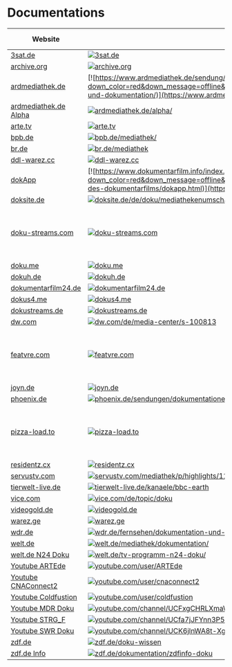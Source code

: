 # Documentations

|Website|Status|Remark|Main language|
|-|-|-|-|
|[3sat.de](https://3sat.de/)|[![3sat.de](https://img.shields.io/website?down_color=red&down_message=offline&up_color=green&up_message=online&url=https%3A%2F%2F3sat.de)](https://3sat.de/)|-|🇩🇪|
|[archive.org](https://archive.org/)|[![archive.org](https://img.shields.io/website?down_color=red&down_message=offline&up_color=green&up_message=online&url=https%3A%2F%2Farchive.org)](https://archive.org/)|-|🇬🇧|
|[ardmediathek.de](https://www.ardmediathek.de/sendung/reportage-und-dokumentation/)|[![https://www.ardmediathek.de/sendung/reportage-und-dokumentation/](https://img.shields.io/website?down_color=red&down_message=offline&up_color=green&up_message=online&url=https%3A%2F%2Fhttps://www.ardmediathek.de/sendung/reportage-und-dokumentation/)](https://www.ardmediathek.de/sendung/reportage-und-dokumentation/)|-|🇩🇪|
|[ardmediathek.de Alpha](https://ardmediathek.de/alpha/)|[![ardmediathek.de/alpha/](https://img.shields.io/website?down_color=red&down_message=offline&up_color=green&up_message=online&url=https%3A%2F%2Fardmediathek.de/alpha/)](https://ardmediathek.de/alpha/)|-|🇩🇪|
|[arte.tv](https://arte.tv/)|[![arte.tv](https://img.shields.io/website?down_color=red&down_message=offline&up_color=green&up_message=online&url=https%3A%2F%2Farte.tv)](https://arte.tv/)|-|🇩🇪|
|[bpb.de](https://bpb.de/mediathek/)|[![bpb.de/mediathek/](https://img.shields.io/website?down_color=red&down_message=offline&up_color=green&up_message=online&url=https%3A%2F%2Fbpb.de/mediathek/)](https://bpb.de/mediathek/)|-|🇩🇪|
|[br.de](https://br.de/mediathek/)|[![br.de/mediathek](https://img.shields.io/website?down_color=red&down_message=offline&up_color=green&up_message=online&url=https%3A%2F%2Fbr.de/mediathek)](https://br.de/mediathek/)|-|🇩🇪|
|[ddl-warez.cc](https://ddl-warez.cc/)|[![ddl-warez.cc](https://img.shields.io/website?down_color=red&down_message=offline&up_color=green&up_message=online&url=https%3A%2F%2Fddl-warez.cc)](https://ddl-warez.cc/)|-|🇩🇪|
|[dokApp](https://www.dokumentarfilm.info/index.php/haus-des-dokumentarfilms/dokapp.html/)|[![https://www.dokumentarfilm.info/index.php/haus-des-dokumentarfilms/dokapp.html](https://img.shields.io/website?down_color=red&down_message=offline&up_color=green&up_message=online&url=https%3A%2F%2Fhttps://www.dokumentarfilm.info/index.php/haus-des-dokumentarfilms/dokapp.html)](https://www.dokumentarfilm.info/index.php/haus-des-dokumentarfilms/dokapp.html/)|-|🇩🇪|
|[doksite.de](https://doksite.de/de/doku/mediathekenumschau/)|[![doksite.de/de/doku/mediathekenumschau](https://img.shields.io/website?down_color=red&down_message=offline&up_color=green&up_message=online&url=https%3A%2F%2Fdoksite.de/de/doku/mediathekenumschau)](https://doksite.de/de/doku/mediathekenumschau/)|-|🇩🇪|
|[doku-streams.com](http://doku-streams.com/)|[![doku-streams.com](http://img.shields.io/website?down_color=red&down_message=offline&up_color=green&up_message=online&url=http%3A%2F%2Fdoku-streams.com)](http://doku-streams.com/)|⚠️ Seems to be offline. Reasons are unknown.|❓|
|[doku.me](http://doku.me/)|[![doku.me](https://img.shields.io/website?down_color=red&down_message=offline&up_color=green&up_message=online&url=http%3A%2F%2Fdoku.me)](http://doku.me/)|-|🇩🇪|
|[dokuh.de](https://dokuh.de/)|[![dokuh.de](https://img.shields.io/website?down_color=red&down_message=offline&up_color=green&up_message=online&url=https%3A%2F%2Fdokuh.de)](https://dokuh.de/)|-|🇩🇪|
|[dokumentarfilm24.de](https://dokumentarfilm24.de/)|[![dokumentarfilm24.de](https://img.shields.io/website?down_color=red&down_message=offline&up_color=green&up_message=online&url=https%3A%2F%2Fdokumentarfilm24.de)](https://dokumentarfilm24.de/)|-|🇩🇪|
|[dokus4.me](http://dokus4.me/)|[![dokus4.me](http://img.shields.io/website?down_color=red&down_message=offline&up_color=green&up_message=online&url=http%3A%2F%2Fdokus4.me)](http://dokus4.me/)|-|🇩🇪|
|[dokustreams.de](https://dokustreams.de/)|[![dokustreams.de](https://img.shields.io/website?down_color=red&down_message=offline&up_color=green&up_message=online&url=https%3A%2F%2Fdokustreams.de)](https://dokustreams.de/)|-|🇩🇪|
|[dw.com](https://dw.com/de/media-center/s-100813/)|[![dw.com/de/media-center/s-100813](https://img.shields.io/website?down_color=red&down_message=offline&up_color=green&up_message=online&url=https%3A%2F%2Fdw.com/de/media-center/s-100813)](https://dw.com/de/media-center/s-100813/)|-|🇩🇪|
|[featvre.com](https://featvre.com/)|[![featvre.com](https://img.shields.io/website?down_color=red&down_message=offline&up_color=green&up_message=online&url=https%3A%2F%2Ffeatvre.com)](https://featvre.com/)|⚠️ Seems to be offline. Reasons are unknown.|❓|
|[joyn.de](https://joyn.de/)|[![joyn.de](https://img.shields.io/website?down_color=red&down_message=offline&up_color=green&up_message=online&url=https%3A%2F%2Fjoyn.de)](https://joyn.de/)|-|🇩🇪|
|[phoenix.de](https://phoenix.de/sendungen/dokumentationen-s-121583.html/)|[![phoenix.de/sendungen/dokumentationen-s-121583.html](https://img.shields.io/website?down_color=red&down_message=offline&up_color=green&up_message=online&url=https%3A%2F%2Fphoenix.de/sendungen/dokumentationen-s-121583.html)](https://phoenix.de/sendungen/dokumentationen-s-121583.html/)|-|🇩🇪|
|[pizza-load.to](https://pizza-load.to/)|[![pizza-load.to](https://img.shields.io/website?down_color=red&down_message=offline&up_color=green&up_message=online&url=https%3A%2F%2Fpizza-load.to)](https://pizza-load.to/)|⚠️ Seems to be offline. Reasons are unknown.|❓|
|[residentz.cx](https://residentz.cx/)|[![residentz.cx](https://img.shields.io/website?down_color=red&down_message=offline&up_color=green&up_message=online&url=https%3A%2F%2Fresidentz.cx)](https://residentz.cx/)|-|🇩🇪|
|[servustv.com](https://servustv.com/mediathek/p/highlights/119757/)|[![servustv.com/mediathek/p/highlights/119757/](https://img.shields.io/website?down_color=red&down_message=offline&up_color=green&up_message=online&url=https%3A%2F%2Fservustv.com/mediathek/p/highlights/119757/)](https://servustv.com/mediathek/p/highlights/119757/)|-|🇩🇪|
|[tierwelt-live.de](https://tierwelt-live.de/kanaele/bbc-earth/)|[![tierwelt-live.de/kanaele/bbc-earth](https://img.shields.io/website?down_color=red&down_message=offline&up_color=green&up_message=online&url=https%3A%2F%2Ftierwelt-live.de/kanaele/bbc-earth)](https://tierwelt-live.de/kanaele/bbc-earth/)|-|🇩🇪|
|[vice.com](https://vice.com/de/topic/doku/)|[![vice.com/de/topic/doku](https://img.shields.io/website?down_color=red&down_message=offline&up_color=green&up_message=online&url=https%3A%2F%2Fvice.com/de/topic/doku)](https://vice.com/de/topic/doku/)|-|🇩🇪|
|[videogold.de](https://videogold.de/)|[![videogold.de](https://img.shields.io/website?down_color=red&down_message=offline&up_color=green&up_message=online&url=https%3A%2F%2Fvideogold.de)](https://videogold.de/)|-|🇩🇪|
|[warez.ge](https://warez.ge/)|[![warez.ge](https://img.shields.io/website?down_color=red&down_message=offline&up_color=green&up_message=online&url=https%3A%2F%2Fwarez.ge)](https://warez.ge/)|-|🇬🇧|
|[wdr.de](https://wdr.de/fernsehen/dokumentation-und-reportage/videos/doku-kanal-100.html/)|[![wdr.de/fernsehen/dokumentation-und-reportage/videos/doku-kanal-100.html](https://img.shields.io/website?down_color=red&down_message=offline&up_color=green&up_message=online&url=https%3A%2F%2Fwdr.de/fernsehen/dokumentation-und-reportage/videos/doku-kanal-100.html)](https://wdr.de/fernsehen/dokumentation-und-reportage/videos/doku-kanal-100.html/)|-|🇩🇪|
|[welt.de](https://welt.de/mediathek/dokumentation/)|[![welt.de/mediathek/dokumentation/](https://img.shields.io/website?down_color=red&down_message=offline&up_color=green&up_message=online&url=https%3A%2F%2Fwelt.de/mediathek/dokumentation/)](https://welt.de/mediathek/dokumentation/)|-|🇩🇪|
|[welt.de N24 Doku](https://welt.de/tv-programm-n24-doku/)|[![welt.de/tv-programm-n24-doku/](https://img.shields.io/website?down_color=red&down_message=offline&up_color=green&up_message=online&url=https%3A%2F%2Fwelt.de/tv-programm-n24-doku/)](https://welt.de/tv-programm-n24-doku/)|-|🇩🇪|
|[Youtube ARTEde](https://youtube.com/user/ARTEde/)|[![youtube.com/user/ARTEde](https://img.shields.io/website?down_color=red&down_message=offline&up_color=green&up_message=online&url=https%3A%2F%2Fyoutube.com/user/ARTEde)](https://youtube.com/user/ARTEde/)|-|🇩🇪|
|[Youtube CNAConnect2](https://youtube.com/user/cnaconnect2/)|[![youtube.com/user/cnaconnect2](https://img.shields.io/website?down_color=red&down_message=offline&up_color=green&up_message=online&url=https%3A%2F%2Fyoutube.com/user/cnaconnect2)](https://youtube.com/user/cnaconnect2/)|-|🇬🇧|
|[Youtube Coldfustion](https://youtube.com/user/coldfustion/)|[![youtube.com/user/coldfustion](https://img.shields.io/website?down_color=red&down_message=offline&up_color=green&up_message=online&url=https%3A%2F%2Fyoutube.com/user/coldfustion)](https://youtube.com/user/coldfustion/)|-|🇬🇧|
|[Youtube MDR Doku](https://youtube.com/channel/UCFxgCHRLXmaW3YUyDsikoSw/)|[![youtube.com/channel/UCFxgCHRLXmaW3YUyDsikoSw](https://img.shields.io/website?down_color=red&down_message=offline&up_color=green&up_message=online&url=https%3A%2F%2Fyoutube.com/channel/UCFxgCHRLXmaW3YUyDsikoSw)](https://youtube.com/channel/UCFxgCHRLXmaW3YUyDsikoSw/)|-|🇩🇪|
|[Youtube STRG_F](https://youtube.com/channel/UCfa7jJFYnn3P5LdJXsFkrjw/)|[![youtube.com/channel/UCfa7jJFYnn3P5LdJXsFkrjw](https://img.shields.io/website?down_color=red&down_message=offline&up_color=green&up_message=online&url=https%3A%2F%2Fyoutube.com/channel/UCfa7jJFYnn3P5LdJXsFkrjw)](https://youtube.com/channel/UCfa7jJFYnn3P5LdJXsFkrjw/)|-|🇩🇪|
|[Youtube SWR Doku](https://youtube.com/channel/UCK6jlnWA8t-XgUxwZJJHkQA/)|[![youtube.com/channel/UCK6jlnWA8t-XgUxwZJJHkQA](https://img.shields.io/website?down_color=red&down_message=offline&up_color=green&up_message=online&url=https%3A%2F%2Fyoutube.com/channel/UCK6jlnWA8t-XgUxwZJJHkQA)](https://youtube.com/channel/UCK6jlnWA8t-XgUxwZJJHkQA/)|-|🇩🇪|
|[zdf.de](https://zdf.de/doku-wissen/)|[![zdf.de/doku-wissen](https://img.shields.io/website?down_color=red&down_message=offline&up_color=green&up_message=online&url=https%3A%2F%2Fzdf.de/doku-wissen)](https://zdf.de/doku-wissen/)|-|🇩🇪|
|[zdf.de Info](https://zdf.de/dokumentation/zdfinfo-doku/)|[![zdf.de/dokumentation/zdfinfo-doku](https://img.shields.io/website?down_color=red&down_message=offline&up_color=green&up_message=online&url=https%3A%2F%2Fzdf.de/dokumentation/zdfinfo-doku)](https://zdf.de/dokumentation/zdfinfo-doku/)|-|🇩🇪|

